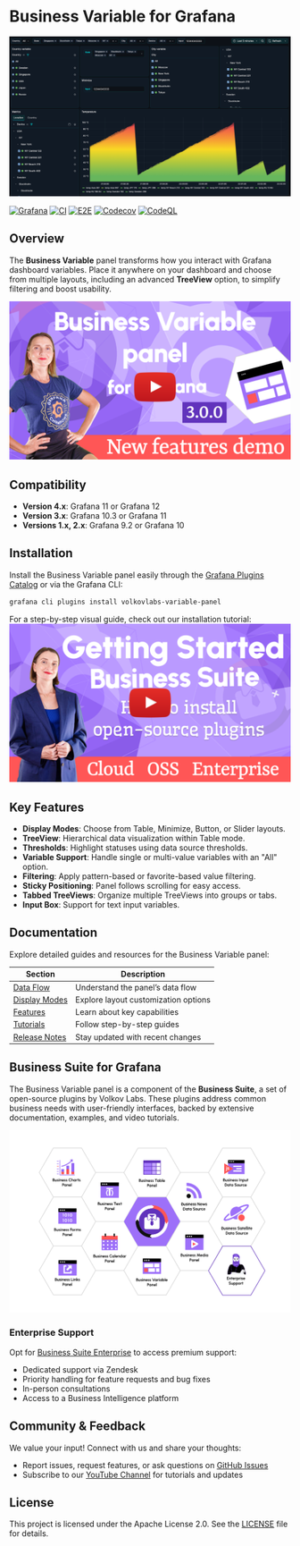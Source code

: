 # Business Variable for Grafana

![Dashboard](https://github.com/VolkovLabs/business-variable/raw/main/src/img/dashboard.png)

[![Grafana](https://img.shields.io/badge/Grafana-12.0-orange)](https://grafana.com/)
[![CI](https://github.com/volkovlabs/business-variable/workflows/CI/badge.svg)](https://github.com/volkovlabs/business-variable/actions/workflows/ci.yml)
[![E2E](https://github.com/volkovlabs/business-variable/workflows/E2E/badge.svg)](https://github.com/volkovlabs/business-variable/actions/workflows/e2e.yml)
[![Codecov](https://codecov.io/gh/VolkovLabs/business-variable/branch/main/graph/badge.svg)](https://codecov.io/gh/VolkovLabs/business-variable)
[![CodeQL](https://github.com/VolkovLabs/business-variable/actions/workflows/codeql-analysis.yml/badge.svg)](https://github.com/VolkovLabs/business-variable/actions/workflows/codeql-analysis.yml)

## Overview

The **Business Variable** panel transforms how you interact with Grafana dashboard variables. Place it anywhere on your dashboard and choose from multiple layouts, including an advanced **TreeView** option, to simplify filtering and boost usability.

[![Watch: Business Variable Panel for Grafana - New Features in 3.0.0](https://raw.githubusercontent.com/volkovlabs/business-variable/main/img/business-variable.png)](https://youtu.be/vcdcLDVQYek)

## Compatibility

- **Version 4.x**: Grafana 11 or Grafana 12
- **Version 3.x**: Grafana 10.3 or Grafana 11
- **Versions 1.x, 2.x**: Grafana 9.2 or Grafana 10

## Installation

Install the Business Variable panel easily through the [Grafana Plugins Catalog](https://grafana.com/grafana/plugins/volkovlabs-variable-panel/) or via the Grafana CLI:

```bash
grafana cli plugins install volkovlabs-variable-panel
```

For a step-by-step visual guide, check out our installation tutorial:  
[![Watch: Install Business Suite Plugins in Cloud, OSS, and Enterprise](https://raw.githubusercontent.com/volkovlabs/.github/main/started.png)](https://youtu.be/1qYzHfPXJF8)

## Key Features

- **Display Modes**: Choose from Table, Minimize, Button, or Slider layouts.
- **TreeView**: Hierarchical data visualization within Table mode.
- **Thresholds**: Highlight statuses using data source thresholds.
- **Variable Support**: Handle single or multi-value variables with an "All" option.
- **Filtering**: Apply pattern-based or favorite-based value filtering.
- **Sticky Positioning**: Panel follows scrolling for easy access.
- **Tabbed TreeViews**: Organize multiple TreeViews into groups or tabs.
- **Input Box**: Support for text input variables.

## Documentation

Explore detailed guides and resources for the Business Variable panel:

| Section                                                                   | Description                          |
| ------------------------------------------------------------------------- | ------------------------------------ |
| [Data Flow](https://volkovlabs.io/plugins/business-variable/data-flow/)   | Understand the panel’s data flow     |
| [Display Modes](https://volkovlabs.io/plugins/business-variable/layout/)  | Explore layout customization options |
| [Features](https://volkovlabs.io/plugins/business-variable/features/)     | Learn about key capabilities         |
| [Tutorials](https://volkovlabs.io/plugins/business-variable/tutorials/)   | Follow step-by-step guides           |
| [Release Notes](https://volkovlabs.io/plugins/business-variable/release/) | Stay updated with recent changes     |

## Business Suite for Grafana

The Business Variable panel is a component of the **Business Suite**, a set of open-source plugins by Volkov Labs. These plugins address common business needs with user-friendly interfaces, backed by extensive documentation, examples, and video tutorials.

[![Explore the Business Suite](https://raw.githubusercontent.com/VolkovLabs/.github/main/business.png)](https://volkovlabs.io/plugins/)

### Enterprise Support

Opt for [Business Suite Enterprise](https://volkovlabs.io/pricing/) to access premium support:

- Dedicated support via Zendesk
- Priority handling for feature requests and bug fixes
- In-person consultations
- Access to a Business Intelligence platform

## Community & Feedback

We value your input! Connect with us and share your thoughts:

- Report issues, request features, or ask questions on [GitHub Issues](https://github.com/volkovlabs/business-variable/issues)
- Subscribe to our [YouTube Channel](https://youtube.com/@volkovlabs) for tutorials and updates

## License

This project is licensed under the Apache License 2.0. See the [LICENSE](https://github.com/volkovlabs/business-variable/blob/main/LICENSE) file for details.
